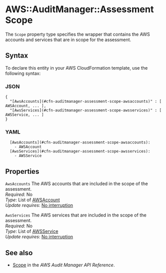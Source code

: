# AWS::AuditManager::Assessment Scope<a name="aws-properties-auditmanager-assessment-scope"></a>

The `Scope` property type specifies the wrapper that contains the AWS accounts and services that are in scope for the assessment\.

## Syntax<a name="aws-properties-auditmanager-assessment-scope-syntax"></a>

To declare this entity in your AWS CloudFormation template, use the following syntax:

### JSON<a name="aws-properties-auditmanager-assessment-scope-syntax.json"></a>

```
{
  "[AwsAccounts](#cfn-auditmanager-assessment-scope-awsaccounts)" : [ AWSAccount, ... ],
  "[AwsServices](#cfn-auditmanager-assessment-scope-awsservices)" : [ AWSService, ... ]
}
```

### YAML<a name="aws-properties-auditmanager-assessment-scope-syntax.yaml"></a>

```
  [AwsAccounts](#cfn-auditmanager-assessment-scope-awsaccounts):
    - AWSAccount
  [AwsServices](#cfn-auditmanager-assessment-scope-awsservices):
    - AWSService
```

## Properties<a name="aws-properties-auditmanager-assessment-scope-properties"></a>

`AwsAccounts` <a name="cfn-auditmanager-assessment-scope-awsaccounts"></a>
The AWS accounts that are included in the scope of the assessment\.  
_Required_: No  
_Type_: List of [AWSAccount](aws-properties-auditmanager-assessment-awsaccount.md)  
_Update requires_: [No interruption](https://docs.aws.amazon.com/AWSCloudFormation/latest/UserGuide/using-cfn-updating-stacks-update-behaviors.html#update-no-interrupt)

`AwsServices` <a name="cfn-auditmanager-assessment-scope-awsservices"></a>
The AWS services that are included in the scope of the assessment\.  
_Required_: No  
_Type_: List of [AWSService](aws-properties-auditmanager-assessment-awsservice.md)  
_Update requires_: [No interruption](https://docs.aws.amazon.com/AWSCloudFormation/latest/UserGuide/using-cfn-updating-stacks-update-behaviors.html#update-no-interrupt)

## See also<a name="aws-properties-auditmanager-assessment-scope--seealso"></a>

- [Scope](https://docs.aws.amazon.com/audit-manager/latest/APIReference/API_Scope.html) in the _AWS Audit Manager API Reference_\.
